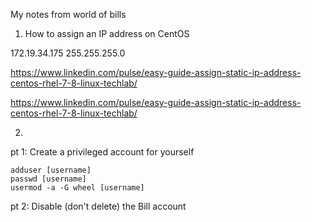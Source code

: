 My notes from world of bills

1. How to assign an IP address on CentOS

172.19.34.175
255.255.255.0

https://www.linkedin.com/pulse/easy-guide-assign-static-ip-address-centos-rhel-7-8-linux-techlab/

https://www.linkedin.com/pulse/easy-guide-assign-static-ip-address-centos-rhel-7-8-linux-techlab/

2. 
  pt 1: Create a privileged account for yourself
  
    adduser [username]
    passwd [username]
    usermod -a -G wheel [username]
  
  pt 2: Disable (don't delete) the Bill account
